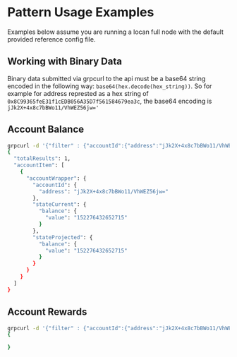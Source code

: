 # Pattern Usage Examples
Examples below assume you are running a locan full node with the default provided reference config file.

## Working with Binary Data
Binary data submitted via grpcurl to the api must be a base64 string encoded in the following way: `base64(hex.decode(hex_string))`.
So for example for address represted as a hex string of `0x8C99365feE31f1cEDB056A35D7f561584679ea3c`, the base64 encoding is `jJk2X+4x8c7bBWo11/VhWEZ56jw='`

## Account Balance

```bash
grpcurl -d '{"filter" : {"accountId":{"address":"jJk2X+4x8c7bBWo11/VhWEZ56jw="}, "account_data_flags":4}}' -plaintext localhost:9092 spacemesh.v1.GlobalStateService.AccountDataQuery
{
  "totalResults": 1,
  "accountItem": [
    {
      "accountWrapper": {
        "accountId": {
          "address": "jJk2X+4x8c7bBWo11/VhWEZ56jw="
        },
        "stateCurrent": {
          "balance": {
            "value": "152276432652715"
          }
        },
        "stateProjected": {
          "balance": {
            "value": "152276432652715"
          }
        }
      }
    }
  ]
}
```


## Account Rewards

```bash
grpcurl -d '{"filter" : {"accountId":{"address":"jJk2X+4x8c7bBWo11/VhWEZ56jw="}, "account_data_flags":4}}' -plaintext localhost:9092 spacemesh.v1.GlobalStateService.AccountDataQuery
{

}
```



